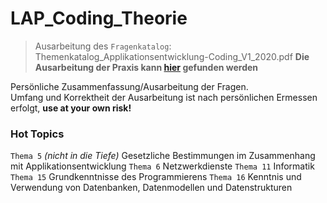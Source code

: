 # LAP_Coding_Theorie
> Ausarbeitung des ``Fragenkatalog``: Themenkatalog_Applikationsentwicklung-Coding_V1_2020.pdf
> **Die Ausarbeitung der Praxis kann [hier](https://github.com/LeonDiendorfer/LAP_CODING_PRAXIS) gefunden werden**

Persönliche Zusammenfassung/Ausarbeitung der Fragen.  
Umfang und Korrektheit der Ausarbeitung ist nach persönlichen Ermessen erfolgt, **use at your own risk!**   

### Hot Topics
``Thema 5`` *(nicht in die Tiefe)* Gesetzliche Bestimmungen im Zusammenhang mit Applikationsentwicklung
``Thema 6`` Netzwerkdienste
``Thema 11`` Informatik
``Thema 15`` Grundkenntnisse des Programmierens
``Thema 16`` Kenntnis und Verwendung von Datenbanken, Datenmodellen und Datenstrukturen
